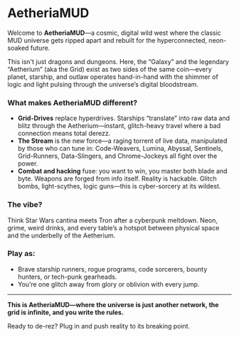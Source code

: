 # AetheriaMUD

Welcome to **AetheriaMUD**—a cosmic, digital wild west where the classic MUD universe gets ripped apart and rebuilt for the hyperconnected, neon-soaked future.

This isn't just dragons and dungeons. Here, the “Galaxy” and the legendary “Aetherium” (aka the Grid) exist as two sides of the same coin—every planet, starship, and outlaw operates hand-in-hand with the shimmer of logic and light pulsing through the universe’s digital bloodstream.

### What makes AetheriaMUD different?

* **Grid-Drives** replace hyperdrives. Starships “translate” into raw data and blitz through the Aetherium—instant, glitch-heavy travel where a bad connection means total derezz.
* **The Stream** is the new force—a raging torrent of live data, manipulated by those who can tune in: Code-Weavers, Lumina, Abyssal, Sentinels, Grid-Runners, Data-Slingers, and Chrome-Jockeys all fight over the power.
* **Combat and hacking** fuse: you want to win, you master both blade and byte. Weapons are forged from info itself. Reality is hackable. Glitch bombs, light-scythes, logic guns—this is cyber-sorcery at its wildest.

### The vibe?

Think Star Wars cantina meets Tron after a cyberpunk meltdown. Neon, grime, weird drinks, and every table’s a hotspot between physical space and the underbelly of the Aetherium.

### Play as:

- Brave starship runners, rogue programs, code sorcerers, bounty hunters, or tech-punk gearheads.
- You’re one glitch away from glory or oblivion with every jump.

***

**This is AetheriaMUD—where the universe is just another network, the grid is infinite, and you write the rules.**

Ready to de-rez? Plug in and push reality to its breaking point.

